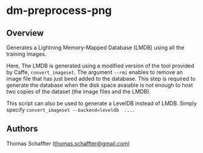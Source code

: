 # dm-preprocess-png
## Overview
Generates a Lightning Memory-Mapped Database (LMDB) using all the training images.

Here, The LMDB is generated using a modified version of the tool provided by Caffe, `convert_imageset`. The argument `--rmi` enables to remove an image file that has just beed added to the database. This step is required to generate the database when the disk space avaiable is not enough to host two copies of the dataset (the image files and the LMDB).

This script can also be used to generate a LevelDB instead of LMDB. Simply specify `convert_imageset --backend=leveldb  ...`.

## Authors
Thomas Schaffter (thomas.schaffter@gmail.com)
